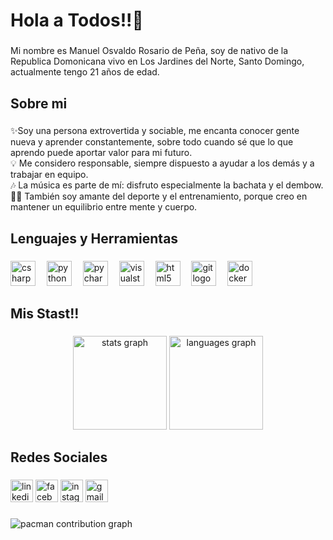 <h1 align="left">Hola a Todos!!👋</h1>

###

<p align="left">Mi nombre es Manuel Osvaldo Rosario de Peña, soy de nativo de la Republica Domonicana vivo en Los Jardines del Norte, Santo Domingo, actualmente tengo 21 años de edad.</p>

###

<h2 align="left">Sobre mi</h2>

###

<p align="left">✨Soy una persona extrovertida y sociable, me encanta conocer gente nueva y aprender constantemente, sobre todo cuando sé que lo que aprendo puede aportar valor para mi futuro.<br>💡 Me considero responsable, siempre dispuesto a ayudar a los demás y a trabajar en equipo.<br>🎶 La música es parte de mí: disfruto especialmente la bachata y el dembow.<br>🏋️‍♂️ También soy amante del deporte y el entrenamiento, porque creo en mantener un equilibrio entre mente y cuerpo.</p>

###

<h2 align="left">Lenguajes y Herramientas</h2>

###

<div align="left">
  <img src="https://cdn.jsdelivr.net/gh/devicons/devicon/icons/csharp/csharp-original.svg" height="40" alt="csharp logo"  />
  <img width="10" />
  <img src="https://cdn.jsdelivr.net/gh/devicons/devicon/icons/python/python-original.svg" height="40" alt="python logo"  />
  <img width="10" />
  <img src="https://cdn.jsdelivr.net/gh/devicons/devicon/icons/pycharm/pycharm-original.svg" height="40" alt="pycharm logo"  />
  <img width="10" />
  <img src="https://cdn.jsdelivr.net/gh/devicons/devicon/icons/visualstudio/visualstudio-plain.svg" height="40" alt="visualstudio logo"  />
  <img width="10" />
  <img src="https://cdn.jsdelivr.net/gh/devicons/devicon/icons/html5/html5-original.svg" height="40" alt="html5 logo"  />
  <img width="10" />
  <img src="https://cdn.jsdelivr.net/gh/devicons/devicon/icons/git/git-original.svg" height="40" alt="git logo"  />
  <img width="10" />
  <img src="https://cdn.jsdelivr.net/gh/devicons/devicon/icons/docker/docker-original.svg" height="40" alt="docker logo"  />
</div>

###

<h2 align="left">Mis Stast!!</h2>

###

<div align="center">
  <img src="https://github-readme-stats.vercel.app/api?username=Manuel23Rosario&hide_title=false&hide_rank=false&show_icons=true&include_all_commits=true&count_private=true&disable_animations=false&theme=dracula&locale=en&hide_border=false&order=1" height="150" alt="stats graph"  />
  <img src="https://github-readme-stats.vercel.app/api/top-langs?username=Manuel23Rosario&locale=en&hide_title=false&layout=compact&card_width=320&langs_count=5&theme=dracula&hide_border=false&order=2" height="150" alt="languages graph"  />
</div>

###

<h2 align="left">Redes Sociales</h2>

###

<div align="left">
  <img src="https://img.shields.io/static/v1?message=LinkedIn&logo=linkedin&label=&color=0077B5&logoColor=white&labelColor=&style=flat" height="36" alt="linkedin logo"  />
  <img src="https://img.shields.io/static/v1?message=Facebook&logo=facebook&label=&color=1877F2&logoColor=white&labelColor=&style=flat" height="36" alt="facebook logo"  />
  <img src="https://img.shields.io/static/v1?message=Instagram&logo=instagram&label=&color=E4405F&logoColor=white&labelColor=&style=flat" height="36" alt="instagram logo"  />
  <img src="https://img.shields.io/static/v1?message=Gmail&logo=gmail&label=&color=D14836&logoColor=white&labelColor=&style=flat" height="36" alt="gmail logo"  />
</div>

###

<picture>
  <source media="(prefers-color-scheme: dark)" srcset="https://raw.githubusercontent.com/Manuel23Rosario/Manuel23Rosario/output/pacman-contribution-graph-dark.svg">
  <source media="(prefers-color-scheme: light)" srcset="https://raw.githubusercontent.com/Manuel23Rosario/Manuel23Rosario/output/pacman-contribution-graph.svg">
  <img alt="pacman contribution graph" src="https://raw.githubusercontent.com/Manuel23Rosario/Manuel23Rosario/output/pacman-contribution-graph.svg">
</picture>

###
